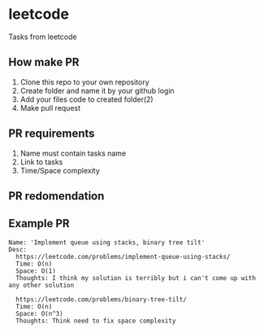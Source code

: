 # leetcode
Tasks from leetcode

## How make PR
1. Clone this repo to your own repository
2. Create folder and name it by your github login 
3. Add your files code to created folder(2)
4. Make pull request

## PR requirements
1. Name must contain tasks name 
2. Link to tasks
3. Time/Space complexity 

## PR redomendation

## Example PR
```
Name: 'Implement queue using stacks, binary tree tilt'
Desc: 
  https://leetcode.com/problems/implement-queue-using-stacks/
  Time: O(n)
  Space: O(1)
  Thoughts: I think my solution is terribly but i can't come up with any other solution 

  https://leetcode.com/problems/binary-tree-tilt/
  Time: O(n)
  Space: O(n^3)
  Thoughts: Think need to fix space complexity 
```



